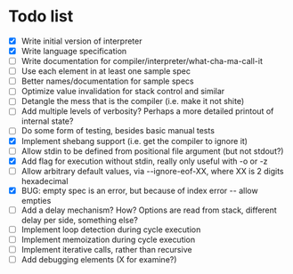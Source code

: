 # Todo list
- [x] Write initial version of interpreter
- [x] Write language specification
- [ ] Write documentation for compiler/interpreter/what-cha-ma-call-it
- [ ] Use each element in at least one sample spec
- [ ] Better names/documentation for sample specs
- [ ] Optimize value invalidation for stack control and similar
- [ ] Detangle the mess that is the compiler (i.e. make it not shite)
- [ ] Add multiple levels of verbosity? Perhaps a more detailed printout of internal state?
- [ ] Do some form of testing, besides basic manual tests
- [x] Implement shebang support (i.e. get the compiler to ignore it)
- [ ] Allow stdin to be defined from positional file argument (but not stdout?)
- [x] Add flag for execution without stdin, really only useful with -o or -z
- [ ] Allow arbitrary default values, via --ignore-eof-XX, where XX is 2 digits hexadecimal
- [x] BUG: empty spec is an error, but because of index error -- allow empties
- [ ] Add a delay mechanism? How? Options are read from stack, different delay per side, something else?
- [ ] Implement loop detection during cycle execution
- [ ] Implement memoization during cycle execution
- [ ] Implement iterative calls, rather than recursive
- [ ] Add debugging elements (X for examine?)

